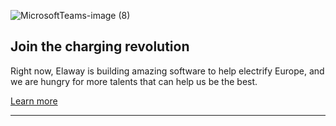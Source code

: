 ![MicrosoftTeams-image (8)](https://user-images.githubusercontent.com/11461961/155033500-8b1dbae3-7379-45e5-ab5e-4ba30889615d.png)
## Join the charging revolution

Right now, Elaway is building amazing software to help electrify Europe, and we are hungry for more talents that can help us be the best.

[Learn more](https://career.elaway.io/)

----

